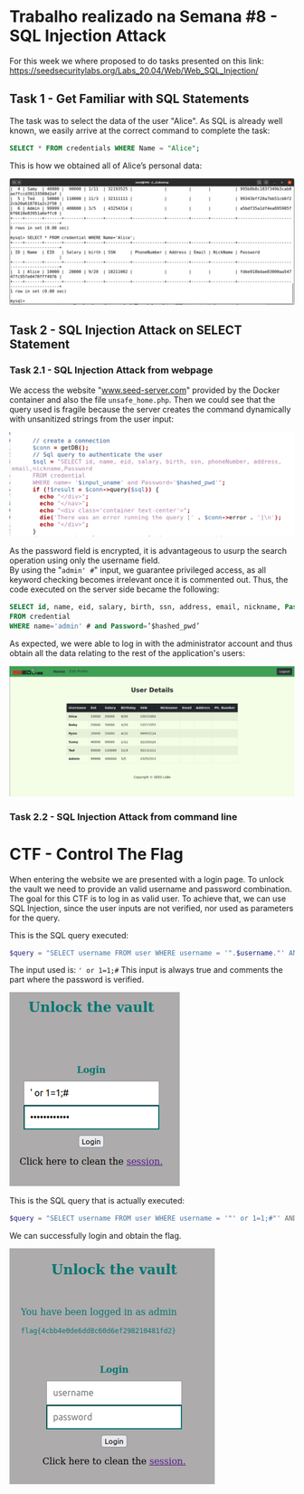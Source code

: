 # Trabalho realizado na Semana #8 - SQL Injection Attack

For this week we where proposed to do tasks presented on this link: https://seedsecuritylabs.org/Labs_20.04/Web/Web_SQL_Injection/

## Task 1 - Get Familiar with SQL Statements

The task was to select the data of the user "Alice". As SQL is already well known, we easily arrive at the correct command to complete the task:

```sql
SELECT * FROM credentials WHERE Name = "Alice";
```

This is how we obtained all of Alice’s personal data:

![image_task1](image-7.png)

## Task 2 - SQL Injection Attack on SELECT Statement

### Task 2.1 - SQL Injection Attack from webpage

We access the website "www.seed-server.com" provided by the Docker container and also the file `unsafe_home.php`. Then we could see that the query used is fragile because the server creates the command dynamically with unsanitized strings from the user input:

![image_task2.1_1](image-8.png)

As the password field is encrypted, it is advantageous to usurp the search operation using only the username field.<br>
By using the "`admin' #`" input, we guarantee privileged access, as all keyword checking becomes irrelevant once it is commented out. Thus, the code executed on the server side became the following:

```sql
SELECT id, name, eid, salary, birth, ssn, address, email, nickname, Password
FROM credential
WHERE name='admin' # and Password=’$hashed_pwd’
```

As expected, we were able to log in with the administrator account and thus obtain all the data relating to the rest of the application's users:

![image_task2.1_2](image-9.png)

### Task 2.2 - SQL Injection Attack from command line




# CTF - Control The Flag

When entering the website we are presented with a login page. To unlock the vault we need to provide an valid username and password combination.
The goal for this CTF is to log in as valid user. To achieve that, we can use SQL Injection, since the user inputs are not verified, nor used as parameters for the query.

This is the SQL query executed:
```php
$query = "SELECT username FROM user WHERE username = '".$username."' AND password = '".$password."'";
```

The input used is: `' or 1=1;#`
This input is always true and comments the part where the password is verified.

![login](/Logbooks/img/Week8/login.png)

This is the SQL query that is actually executed:
```php
$query = "SELECT username FROM user WHERE username = '"' or 1=1;#"' AND password = '".$password."'";
```
We can successfully login and obtain the flag.

![flag](/Logbooks/img/Week8/flag.png)